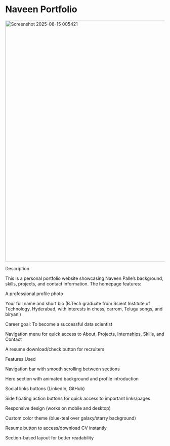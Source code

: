 # Naveen Portfolio







<img width="1884" height="758" alt="Screenshot 2025-08-15 005421" src="https://github.com/user-attachments/assets/1864df43-4abe-42b9-80fc-693fbd2a154f" />









Description

This is a personal portfolio website showcasing Naveen Palle’s background, skills, projects, and contact information.
The homepage features:

A professional profile photo

Your full name and short bio (B.Tech graduate from Scient Institute of Technology, Hyderabad, with interests in chess, carrom, Telugu songs, and biryani)

Career goal: To become a successful data scientist

Navigation menu for quick access to About, Projects, Internships, Skills, and Contact

A resume download/check button for recruiters



Features Used

Navigation bar with smooth scrolling between sections

Hero section with animated background and profile introduction

Social links buttons (LinkedIn, GitHub)

Side floating action buttons for quick access to important links/pages

Responsive design (works on mobile and desktop)

Custom color theme (blue-teal over galaxy/starry background)

Resume button to access/download CV instantly

Section-based layout for better readability
